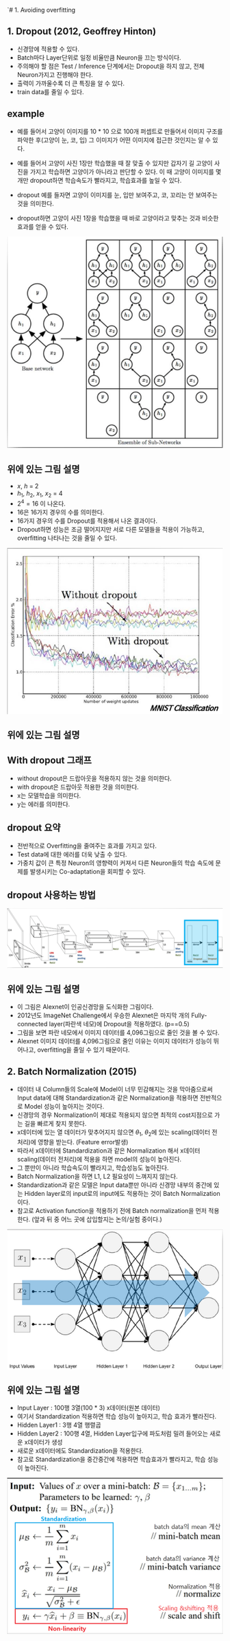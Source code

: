 `# 1. Avoiding overfitting

## 1. Dropout (2012, Geoffrey Hinton)
- 신경망에 적용할 수 있다.
- Batch마다 Layer단위로 일정 비율만큼 Neuron을 끄는 방식이다.
- 주의해야 할 점은 Test / Inference 단계에서는 Dropout을 하지 않고, 전체 Neuron가지고 진행해야 한다.
- 출력이 가까울수록 더 큰 특징을 알 수 있다.
- train data를 줄일 수 있다.

## example
- 예를 들어서 고양이 이미지를 10 * 10 으로 100개 퍼셉트로 만들어서 이미지 구조를 파악한 후(고양이 눈, 코, 입) 그 이미지가 어떤 이미지에 접근한 것인지는 알 수 있다.

- 예를 들어서 고양이 사진 1장만 학습했을 때 잘 맞출 수 있지만 갑자기 길 고양이 사진을 가지고 학습하면 고양이가 아니라고 판단할 수 있다. 이 때 고양이 이미지를 몇 개만 dropout하면 학습속도가 빨라지고, 학습효과를 높일 수 있다.
- dropout 예를 들자면 고양이 이미지를 눈, 입만 보여주고, 코, 꼬리는 안 보여주는 것을 의미한다.
- dropout하면 고양이 사진 1장을 학습했을 때 바로 고양이라고 맞추는 것과 비슷한 효과를 얻을 수 있다.

![alt text](./Dropout.png)

## 위에 있는 그림 설명

- $x$, $h$ = 2
- $h_1$, $h_2$, $x_1$, $x_2$ = 4
- $2^4=16$ 이 나온다.
- 16은 16가지 경우의 수를 의미한다.
- 16가지 경우의 수를 Dropout를 적용해서 나온 결과이다.
- Dropout하면 성능은 조금 떨어지지만 서로 다른 모델들을 적용이 가능하고, overfitting 나타나는 것을 줄일 수 있다.
  
![alt text](./With_Dropout.png)

## 위에 있는 그림 설명

## With dropout 그래프
- without dropout은 드랍아웃을 적용하지 않는 것을 의미한다.
- with dropout은 드랍아웃 적용한 것을 의미한다.
- x는 모델학습을 의미한다.
- y는 에러를 의미한다.

## dropout 요약
- 전반적으로 Overfitting을 줄여주는 효과를 가지고 있다.
- Test data에 대한 에러를 더욱 낮출 수 있다.
- 가중치 값이 큰 특정 Neuron의 영향력이 커져서 다른 Neuron들의 학습 속도에 문제를 발생시키는 Co-adaptation을 회피할 수 있다.

## dropout 사용하는 방법

![alt text](./Dropout_Alexnet.png)

## 위에 있는 그림 설명

- 이 그림은 Alexnet이 인공신경망을 도식화한 그림이다.
- 2012년도 ImageNet Challenge에서 우승한 Alexnet은 마지막 개의 Fully-connected layer(파란색 네모)에 Dropout을 적용하였다. (p==0.5)
- 그림을 보면 파란 네모에서 이미지 데이터를 4,096그림으로 줄인 것을 볼 수 있다.
- Alexnet 이미지 데이터를 4,096그림으로 줄인 이유는 이미지 데이터가 성능이 뛰어나고, overfitting을 줄일 수 있기 때문이다.

## 2. Batch Normalization (2015)
- 데이터 내 Column들의 Scale에 Model이 너무 민감해지는 것을 막아줌으로써 Input data에 대해 Standardization과 같은 Normalization을 적용하면 전반적으로 Model 성능이 높아지는 것이다.
- 신경망의 경우 Normalization이 제대로 적용되지 않으면 최적의 cost지점으로 가는 길을 빠르게 찾지 못한다.
- x데이터에 있는 열 데이터가 맞추어지지 않으면 $\theta_1$, $\theta_2$에 있는 scaling(데이터 전처리)에 영향을 받는다. (Feature error발생)
- 따라서 x데이터에 Standardization과 같은 Normalization 해서 x데이터 scaling(데이터 전처리)에 적용을 하면 model의 성능이 높아진다.
- 그 뿐만이 아니라 학습속도이 빨라지고, 학습성능도 높아진다.
- Batch Normalization을 하면 L1, L2 필요성이 느껴지지 않는다.
- Standardization과 같은 모델은 Input data뿐만 아니라 신경망 내부의 중간에 있는 Hidden layer로의 input로의 input에도 적용하는 것이 Batch Normalization이다.
- 참고로 Activation function을 적용하기 전에 Batch normalization을 먼저 적용한다. (앞과 뒤 중 어느 곳에 삽입할지는 논의/실험 중이다.)

![alt text](./Layer.png)

## 위에 있는 그림 설명

- Input Layer : 100행 3열(100 * 3) x데이터(원본 데이터)
- 여기서 Standardization 적용하면 학습 성능이 높아지고, 학습 효과가 빨라진다.
- Hidden Layer1 : 3행 4열 행렬곱
- Hidden Layer2 : 100행 4열, Hidden Layer입구에 파도처럼 밀려 들어오는 새로운 x데이터가 생성
- 새로운 x데이터에도 Standardization을 적용한다.
- 참고로 Standardization을 중간중간에 적용하면 학습효과가 빨라지고, 학습 성능이 높아진다.

![alt text](./Process_of_Batch_Normalization.png)






